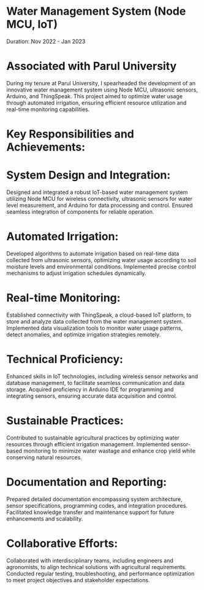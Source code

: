 # Water Management System (Node MCU, IoT)
Duration: Nov 2022 - Jan 2023

# Associated with Parul University

During my tenure at Parul University, I spearheaded the development of an innovative water management system using Node MCU, ultrasonic sensors, Arduino, and ThingSpeak. This project aimed to optimize water usage through automated irrigation, ensuring efficient resource utilization and real-time monitoring capabilities.

# Key Responsibilities and Achievements:

# System Design and Integration: 
Designed and integrated a robust IoT-based water management system utilizing Node MCU for wireless connectivity, ultrasonic sensors for water level measurement, and Arduino for data processing and control. Ensured seamless integration of components for reliable operation.

# Automated Irrigation: 
Developed algorithms to automate irrigation based on real-time data collected from ultrasonic sensors, optimizing water usage according to soil moisture levels and environmental conditions. Implemented precise control mechanisms to adjust irrigation schedules dynamically.

# Real-time Monitoring: 
Established connectivity with ThingSpeak, a cloud-based IoT platform, to store and analyze data collected from the water management system. Implemented data visualization tools to monitor water usage patterns, detect anomalies, and optimize irrigation strategies remotely.

# Technical Proficiency: 
Enhanced skills in IoT technologies, including wireless sensor networks and database management, to facilitate seamless communication and data storage. Acquired proficiency in Arduino IDE for programming and integrating sensors, ensuring accurate data acquisition and control.

# Sustainable Practices: 
Contributed to sustainable agricultural practices by optimizing water resources through efficient irrigation management. Implemented sensor-based monitoring to minimize water wastage and enhance crop yield while conserving natural resources.

# Documentation and Reporting: 
Prepared detailed documentation encompassing system architecture, sensor specifications, programming codes, and integration procedures. Facilitated knowledge transfer and maintenance support for future enhancements and scalability.

# Collaborative Efforts: 
Collaborated with interdisciplinary teams, including engineers and agronomists, to align technical solutions with agricultural requirements. Conducted regular testing, troubleshooting, and performance optimization to meet project objectives and stakeholder expectations.

